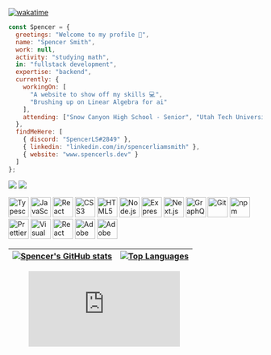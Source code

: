 <!--[![visitors](https://visitor-badge.glitch.me/badge?page_id=Spencer1O1)]-->
[![wakatime](https://wakatime.com/badge/user/9f55ab76-761d-4405-a90d-4b03aef0b066.svg)](https://wakatime.com/@9f55ab76-761d-4405-a90d-4b03aef0b066)

```js
const Spencer = {
  greetings: "Welcome to my profile 👋",
  name: "Spencer Smith",
  work: null,
  activity: "studying math",
  in: "fullstack development",
  expertise: "backend",
  currently: {
    workingOn: [
      "A website to show off my skills 💻",
      "Brushing up on Linear Algebra for ai"
    ],
    attending: ["Snow Canyon High School - Senior", "Utah Tech University - Sophomore/Junior"]
  },
  findMeHere: [
    { discord: "SpencerLS#2849" },
    { linkedin: "linkedin.com/in/spencerliamsmith" },
    { website: "www.spencerls.dev" }
  ]
};
```

<a href="https://linkedin.com/in/spencerliamsmith"><img src="https://img.shields.io/badge/LinkedIn-spencer--smith-blue"/></a>
<a href="https://www.spencerls.dev/"><img src="https://img.shields.io/badge/Website-www.spencerls.dev-red"/></a>

<a href="https://www.typescriptlang.org/" title="Typescript"><img src="https://github.com/get-icon/geticon/raw/master/icons/typescript-icon.svg" alt="Typescript" width="40px" height="40px"></a>
<a href="https://developer.mozilla.org/en-US/docs/Web/JavaScript" title="JavaScript"><img src="https://github.com/get-icon/geticon/raw/master/icons/javascript.svg" alt="JavaScript" width="40px" height="40px"></a>
<a href="https://reactjs.org/" title="React"><img src="https://github.com/get-icon/geticon/raw/master/icons/react.svg" alt="React" width="40px" height="40px"></a>
<a href="https://www.w3.org/TR/CSS/" title="CSS3"><img src="https://github.com/get-icon/geticon/raw/master/icons/css-3.svg" alt="CSS3" width="40px" height="40px"></a>
<a href="https://www.w3.org/TR/html5/" title="HTML5"><img src="https://github.com/get-icon/geticon/raw/master/icons/html-5.svg" alt="HTML5" width="40px" height="40px"></a>
<a href="https://nodejs.org/" title="Node.js"><img src="https://github.com/get-icon/geticon/raw/master/icons/nodejs-icon.svg" alt="Node.js" width="40px" height="40px"></a>
<a href="https://expressjs.com/" title="Express"><img src="https://github.com/get-icon/geticon/raw/master/icons/express.svg" alt="Express" width="40px" height="40px"></a>
<a href="https://nextjs.org/" title="Next.js"><img src="https://github.com/get-icon/geticon/raw/master/icons/nextjs-icon.svg" alt="Next.js" width="40px" height="40px"></a>
<a href="https://graphql.org/" title="GraphQL"><img src="https://github.com/get-icon/geticon/raw/master/icons/graphql.svg" alt="GraphQL" width="40px" height="40px"></a>
<a href="https://git-scm.com/" title="Git"><img src="https://github.com/get-icon/geticon/raw/master/icons/git-icon.svg" alt="Git" width="40px" height="40px"></a>
<a href="https://www.npmjs.com/" title="npm"><img src="https://github.com/get-icon/geticon/raw/master/icons/npm.svg" alt="npm" width="40px" height="40px"></a>
<a href="https://prettier.io/" title="Prettier"><img src="https://github.com/get-icon/geticon/raw/master/icons/prettier.svg" alt="Prettier" width="40px" height="40px"></a>
<a href="https://code.visualstudio.com/" title="Visual Studio Code"><img src="https://github.com/get-icon/geticon/raw/master/icons/visual-studio-code.svg" alt="Visual Studio Code" width="40px" height="40px"></a>
<a href="https://reactnative.dev/" title="React Native"><img src="https://github.com/get-icon/geticon/raw/master/icons/react.svg" alt="React Native" width="40px" height="40px"></a>
<a href="https://www.adobe.com/products/photoshop.html" title="Adobe Photoshop"><img src="https://github.com/get-icon/geticon/raw/master/icons/adobe-photoshop.svg" alt="Adobe Photoshop" width="40px" height="40px"></a>
<a href="https://www.adobe.com/products/illustrator.html" title="Adobe Illustrator"><img src="https://github.com/get-icon/geticon/raw/master/icons/adobe-illustrator.svg" alt="Adobe Illustrator" width="40px" height="40px"></a>

| <a href="https://github.com/Spencer1O1"><img align="center" src="https://github-readme-stats.vercel.app/api?username=Spencer1O1&count_private=true&hide=contribs,prs,issues&show_icons=true&theme=tokyonight" alt="Spencer's GitHub stats" /></a> | <a href="https://github.com/Spencer1O1"><img align="center" src="https://github-readme-stats.vercel.app/api/top-langs/?username=Spencer1O1&theme=tokyonight&layout=compact" alt="Top Languages"/></a> |
| ------------- | ------------- |

<figure><embed src="https://wakatime.com/share/@SpencerLS/2081ea8c-0c63-43eb-926b-0551fb499cca.svg"></embed></figure>

<!--
**Spencer1O1/Spencer1O1** is a ✨ _special_ ✨ repository because its `README.md` (this file) appears on your GitHub profile.

Here are some ideas to get you started:

- 🔭 I’m currently working on ...
- 🌱 I’m currently learning ...
- 👯 I’m looking to collaborate on ...
- 🤔 I’m looking for help with ...
- 💬 Ask me about ...
- 📫 How to reach me: ...
- 😄 Pronouns: ...
- ⚡ Fun fact: ...
-->
